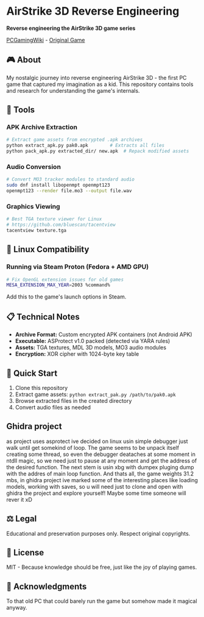 # AirStrike 3D Reverse Engineering

**Reverse engineering the AirStrike 3D game series**

[PCGamingWiki](https://www.pcgamingwiki.com/wiki/AirStrike_2) -  [Original Game](https://en.wikipedia.org/wiki/AirStrike_3D)

## 🎮 About

My nostalgic journey into reverse engineering AirStrike 3D - the first PC game that captured my imagination as a kid. This repository contains tools and research for understanding the game's internals.

## 🔧 Tools

### APK Archive Extraction

```bash
# Extract game assets from encrypted .apk archives
python extract_apk.py pak0.apk        # Extracts all files
python pack_apk.py extracted_dir/ new.apk  # Repack modified assets
```

### Audio Conversion

```bash
# Convert MO3 tracker modules to standard audio
sudo dnf install libopenmpt openmpt123
openmpt123 --render file.mo3 --output file.wav
```

### Graphics Viewing

```bash
# Best TGA texture viewer for Linux
# https://github.com/bluescan/tacentview
tacentview texture.tga
```

## 🐧 Linux Compatibility

### Running via Steam Proton (Fedora + AMD GPU)

```bash
# Fix OpenGL extension issues for old games
MESA_EXTENSION_MAX_YEAR=2003 %command%
```

Add this to the game's launch options in Steam.

## 📋 Technical Notes

- **Archive Format:** Custom encrypted APK containers (not Android APK)
- **Executable:** ASProtect v1.0 packed (detected via YARA rules)
- **Assets:** TGA textures, MDL 3D models, MO3 audio modules
- **Encryption:** XOR cipher with 1024-byte key table

## 🚀 Quick Start

1. Clone this repository
2. Extract game assets: `python extract_pak.py /path/to/pak0.apk`
3. Browse extracted files in the created directory
4. Convert audio files as needed

## Ghidra project
as project uses asprotect ive decided on linux usin simple debugger just walk until get somekind of loop. The game seems to be unpack itself creating some thread, so even the debugger deataches at some moment in ntdll magic, so we need just to pause at any moment and get the address of the desired function. The next stem is usin xbg with dumpex pluging dump with the addres of main loop function. And thats all, the game weights 31.2 mbs, in ghidra project ive marked some of the interesting places like loading models, working with saves, so u will need just to clone and open with ghidra the project and explore yourself! Maybe some time someone will rever it xD

## ⚖️ Legal

Educational and preservation purposes only. Respect original copyrights.

## 📄 License

MIT - Because knowledge should be free, just like the joy of playing games.

## 🙏 Acknowledgments

To that old PC that could barely run the game but somehow made it magical anyway.
